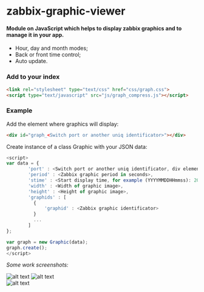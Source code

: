 # zabbix-graphic-viewer
#### Module on JavaScript which helps to display zabbix graphics and to manage it in your app.

- Hour, day and month modes;
- Back or front time control;
- Auto update.

### Add to your index ##
```HTML
<link rel="stylesheet" type="text/css" href="css/graph.css">
<script type="text/javascript" src="js/graph_compress.js"></script>
```
### Example ##
Add the element where graphics will display:
```HTML
<div id="graph_<Switch port or another uniq identificator>"></div>
```
Create instance of a class Graphic with your JSON data:
```javascript
<script>
var data = {
        'port' : <Switch port or another uniq identificator, div element id must be as this one>,
        'period' : <Zabbix graphic period in seconds>,
        'stime' : <Start display time, for example (YYYYMMDDHHmmss): 20170418214112>,
        'width' : <Width of graphic image>,
        'height' : <Height of graphic image>,
        'graphids' : [
          {
              'graphid' : <Zabbix graphic identificator>
          }
          ...
        ]
};

var graph = new Graphic(data);
graph.create();
</script>
```
*Some work screenshots:*

![alt text](http://i.piccy.info/i9/11fde9dfcd7689effe05c46226f44f71/1492582907/51366/1138734/Screenshot_105_.png "Hour Mode") 
![alt text](http://i.piccy.info/i9/ea2a18f352a3a27e70356249e88470b7/1492582956/50153/1138734/Screenshot_106_.png "Day Mode")  
![alt text](http://i.piccy.info/i9/262b84ae31964b61268480ae6c4ba5f7/1492582986/55370/1138734/Screenshot_107_.png "Month Mode") 
